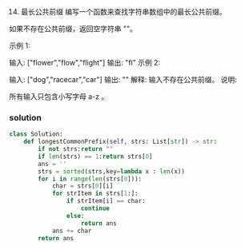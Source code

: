 14. 最长公共前缀
编写一个函数来查找字符串数组中的最长公共前缀。

如果不存在公共前缀，返回空字符串 ""。

示例 1:

输入: ["flower","flow","flight"]
输出: "fl"
示例 2:

输入: ["dog","racecar","car"]
输出: ""
解释: 输入不存在公共前缀。
说明:

所有输入只包含小写字母 a-z 。


### solution
```python
class Solution:
    def longestCommonPrefix(self, strs: List[str]) -> str:
        if not strs:return ""
        if len(strs) == 1:return strs[0]
        ans = ''
        strs = sorted(strs,key=lambda x : len(x))
        for i in range(len(strs[0])):
            char = strs[0][i]
            for strItem in strs[1:]:
                if strItem[i] == char:
                    continue
                else:
                    return ans
            ans += char
        return ans
```